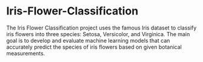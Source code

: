 # Iris-Flower-Classification
The Iris Flower Classification project uses the famous Iris dataset to classify iris flowers into three species: Setosa, Versicolor, and Virginica. The main goal is to develop and evaluate machine learning models that can accurately predict the species of iris flowers based on given botanical measurements.
